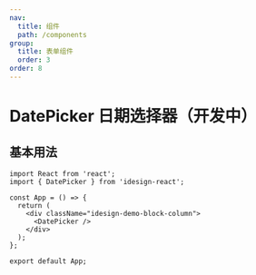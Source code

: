 ```yaml
---
nav:
  title: 组件
  path: /components
group:
  title: 表单组件
  order: 3
order: 8
---
```


# DatePicker 日期选择器（开发中）

## 基本用法

```tsx
import React from 'react';
import { DatePicker } from 'idesign-react';

const App = () => {
  return (
    <div className="idesign-demo-block-column">
      <DatePicker />
    </div>
  );
};

export default App;
```
